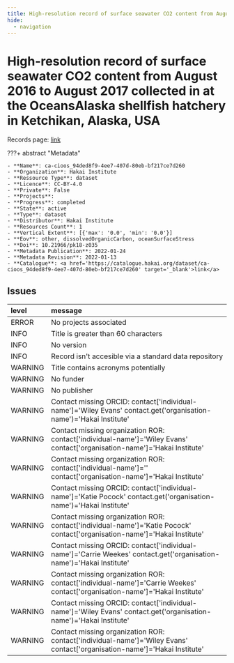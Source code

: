 ```yaml
---
title: High-resolution record of surface seawater CO2 content from August 2016 to August 2017 collected in at the OceansAlaska shellfish hatchery in Ketchikan, Alaska, USA
hide:
  - navigation
---
```


# High-resolution record of surface seawater CO2 content from August 2016 to August 2017 collected in at the OceansAlaska shellfish hatchery in Ketchikan, Alaska, USA

Records page: <a href='https://catalogue.hakai.org/dataset/ca-cioos_94ded8f9-4ee7-407d-80eb-bf217ce7d260' target='_blank'>link</a>

???+ abstract "Metadata"

    - **Name**: ca-cioos_94ded8f9-4ee7-407d-80eb-bf217ce7d260 
    - **Organization**: Hakai Institute 
    - **Ressource Type**: dataset 
    - **Licence**: CC-BY-4.0 
    - **Private**: False 
    - **Projects**:  
    - **Progress**: completed 
    - **State**: active 
    - **Type**: dataset 
    - **Distributor**: Hakai Institute 
    - **Resources Count**: 1 
    - **Vertical Extent**: [{'max': '0.0', 'min': '0.0'}] 
    - **Eov**: other, dissolvedOrganicCarbon, oceanSurfaceStress 
    - **Doi**: 10.21966/pk18-z035 
    - **Metadata Publication**: 2022-01-24 
    - **Metadata Revision**: 2022-01-13 
    - **Catalogue**: <a href='https://catalogue.hakai.org/dataset/ca-cioos_94ded8f9-4ee7-407d-80eb-bf217ce7d260' target='_blank'>link</a> 

<div id='map'></div>




## Issues
| level   | message                                                                                                                      |
|:--------|:-----------------------------------------------------------------------------------------------------------------------------|
| ERROR   | No projects associated                                                                                                       |
| INFO    | Title is greater than 60 characters                                                                                          |
| INFO    | No version                                                                                                                   |
| INFO    | Record isn't accesible via a standard data repository                                                                        |
| WARNING | Title contains acronyms potentially                                                                                          |
| WARNING | No funder                                                                                                                    |
| WARNING | No publisher                                                                                                                 |
| WARNING | Contact missing ORCID: contact['individual-name']='Wiley Evans' contact.get('organisation-name')='Hakai Institute'           |
| WARNING | Contact missing organization ROR:  contact['individual-name']='Wiley Evans' contact['organisation-name']='Hakai Institute'   |
| WARNING | Contact missing organization ROR:  contact['individual-name']='' contact['organisation-name']='Hakai Institute'              |
| WARNING | Contact missing ORCID: contact['individual-name']='Katie Pocock' contact.get('organisation-name')='Hakai Institute'          |
| WARNING | Contact missing organization ROR:  contact['individual-name']='Katie Pocock' contact['organisation-name']='Hakai Institute'  |
| WARNING | Contact missing ORCID: contact['individual-name']='Carrie Weekes' contact.get('organisation-name')='Hakai Institute'         |
| WARNING | Contact missing organization ROR:  contact['individual-name']='Carrie Weekes' contact['organisation-name']='Hakai Institute' |
| WARNING | Contact missing ORCID: contact['individual-name']='Wiley Evans' contact.get('organisation-name')='Hakai Institute'           |
| WARNING | Contact missing organization ROR:  contact['individual-name']='Wiley Evans' contact['organisation-name']='Hakai Institute'   |


<script>
   document.addEventListener("DOMContentLoaded", function() {
    var map = L.map('map').setView([51.505, -125.09], 5);
    L.tileLayer('https://tile.openstreetmap.org/{z}/{x}/{y}.png', {
        maxZoom: 19,
        attribution: '&copy; <a href="http://www.openstreetmap.org/copyright">OpenStreetMap</a>'
    }).addTo(map);
    var geojsonFeature = {
        "type": "Feature",
        "properties": {
            "name" : "High-resolution record of surface seawater CO2 content from August 2016 to August 2017 collected in at the OceansAlaska shellfish hatchery in Ketchikan, Alaska, USA"
        },
        "geometry": {'type': 'Polygon', 'coordinates': [[[-131.96137029, 55.13698451], [-131.23813946, 55.13698451], [-131.23813946, 55.39922677], [-131.96137029, 55.39922677], [-131.96137029, 55.13698451]]]}
    }
    L.geoJSON(geojsonFeature).addTo(map);
   })
</script>
